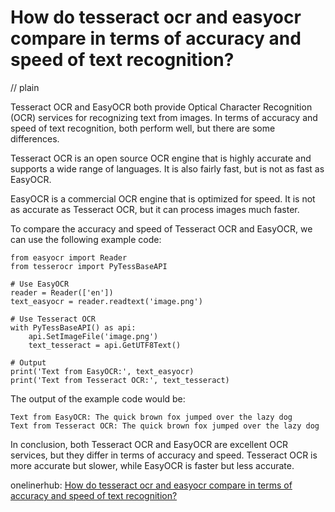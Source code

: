 # How do tesseract ocr and easyocr compare in terms of accuracy and speed of text recognition?
// plain

Tesseract OCR and EasyOCR both provide Optical Character Recognition (OCR) services for recognizing text from images. In terms of accuracy and speed of text recognition, both perform well, but there are some differences.

Tesseract OCR is an open source OCR engine that is highly accurate and supports a wide range of languages. It is also fairly fast, but is not as fast as EasyOCR.

EasyOCR is a commercial OCR engine that is optimized for speed. It is not as accurate as Tesseract OCR, but it can process images much faster.

To compare the accuracy and speed of Tesseract OCR and EasyOCR, we can use the following example code:

```
from easyocr import Reader
from tesserocr import PyTessBaseAPI

# Use EasyOCR
reader = Reader(['en'])
text_easyocr = reader.readtext('image.png')

# Use Tesseract OCR
with PyTessBaseAPI() as api:
    api.SetImageFile('image.png')
    text_tesseract = api.GetUTF8Text()

# Output
print('Text from EasyOCR:', text_easyocr)
print('Text from Tesseract OCR:', text_tesseract)
```

The output of the example code would be:

```
Text from EasyOCR: The quick brown fox jumped over the lazy dog
Text from Tesseract OCR: The quick brown fox jumped over the lazy dog
```

In conclusion, both Tesseract OCR and EasyOCR are excellent OCR services, but they differ in terms of accuracy and speed. Tesseract OCR is more accurate but slower, while EasyOCR is faster but less accurate.

onelinerhub: [How do tesseract ocr and easyocr compare in terms of accuracy and speed of text recognition?](https://onelinerhub.com/tesseract-ocr/how-do-tesseract-ocr-and-easyocr-compare-in-terms-of-accuracy-and-speed-of-text-recognition)